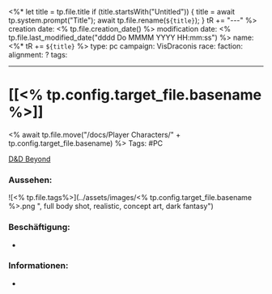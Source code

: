 
<%* 
let title = tp.file.title 
if (title.startsWith("Untitled")) {
title = await tp.system.prompt("Title"); 
await tp.file.rename(`${title}`); 
} tR += "---" 
%>
creation date: <% tp.file.creation_date() %> 
modification date: <% tp.file.last_modified_date("dddd Do MMMM YYYY HH:mm:ss") %> 
name: <%* tR += `${title}` %>
type: pc 
campaign: VisDraconis
race: 
faction:
alignment: ?
tags:

--- 

# [[<% tp.config.target_file.basename %>]]
<% await tp.file.move("/docs/Player Characters/" + tp.config.target_file.basename) %>
Tags: #PC 

[D&D Beyond]()

### Aussehen:
![<% tp.file.tags%>](../assets/images/<% tp.config.target_file.basename %>.png ", full body shot, realistic, concept art, dark fantasy")

### Beschäftigung:
- 

### Informationen:
- 
